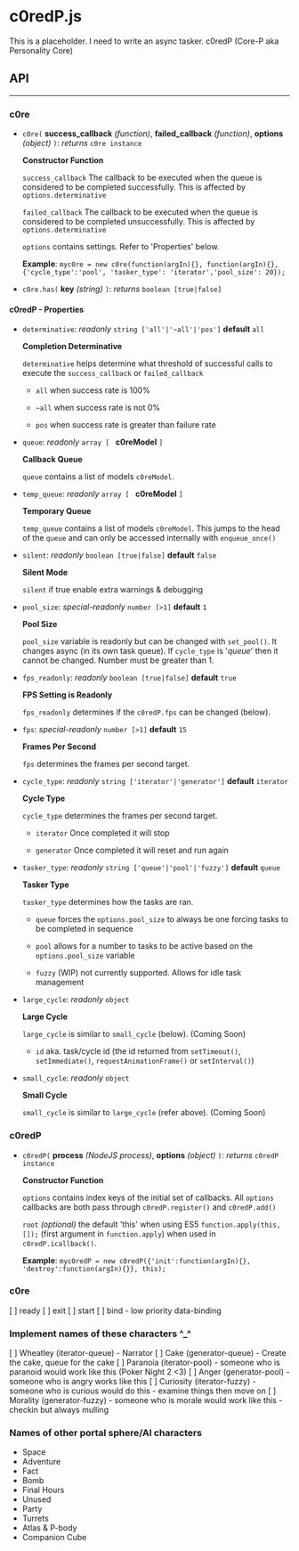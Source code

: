 # c0redP.js

This is a placeholder.  I need to write an async tasker.  c0redP (Core-P aka Personality Core)

## API
-----------

### c0re

* `c0re(` **success_callback** *(function)*, **failed_callback** *(function)*, **options** *(object)* `)`: *returns* `c0re instance`

  **Constructor Function**

  `success_callback` The callback to be executed when the queue is considered to be completed successfully.  This is affected by `options.determinative`

  `failed_callback` The callback to be executed when the queue is considered to be completed unsuccessfully.  This is affected by `options.determinative`

  `options` contains settings. Refer to 'Properties' below.

  **Example**: `myc0re = new c0re(function(argIn){}, function(argIn){}, {'cycle_type':'pool', 'tasker_type': 'iterator','pool_size': 20});`

* `c0re.has(` **key** *(string)* `)`: *returns* `boolean [true|false]`

#### c0redP - Properties

* `determinative`: *readonly* `string ['all'|'~all'|'pos']` **default** `all`

  **Completion Determinative**

  `determinative` helps determine what threshold of successful calls to execute the `success_callback` or `failed_callback`

  * `all` when success rate is 100%

  * `~all` when success rate is not 0%

  * `pos` when success rate is greater than failure rate

* `queue`: *readonly* `array [ ` **c0reModel** `]`

  **Callback Queue**

  `queue` contains a list of models `c0reModel`.

* `temp_queue`: *readonly* `array [ ` **c0reModel** `]`

  **Temporary Queue**

  `temp_queue` contains a list of models `c0reModel`.  This jumps to the head of the `queue` and can only be accessed internally with `enqueue_once()`


* `silent`: *readonly* `boolean [true|false]` **default** `false`

  **Silent Mode**

  `silent` if true enable extra warnings & debugging

* `pool_size`: *special-readonly* `number [>1]` **default** `1`

  **Pool Size**

  `pool_size` variable is readonly but can be changed with `set_pool()`.  It changes async (in its own task queue).  If `cycle_type` is '*queue*' then it cannot be changed.  Number must be greater than 1.

* `fps_readonly`: *readonly* `boolean [true|false]` **default** `true`

  **FPS Setting is Readonly**

  `fps_readonly` determines if the `c0redP.fps` can be changed (below).

* `fps`: *special-readonly* `number [>1]` **default** `15`

  **Frames Per Second**

  `fps` determines the frames per second target.

* `cycle_type`: *readonly* `string ['iterator'|'generator']` **default** `iterator`

  **Cycle Type**

  `cycle_type` determines the frames per second target.

  * `iterator` Once completed it will stop

  * `generator` Once completed it will reset and run again

* `tasker_type`: *readonly* `string ['queue'|'pool'|'fuzzy']` **default** `queue`

  **Tasker Type**

  `tasker_type` determines how the tasks are ran.

  * `queue` forces the `options.pool_size` to always be one forcing tasks to be completed in sequence

  * `pool` allows for a number to tasks to be active based on the `options.pool_size` variable

  * `fuzzy` (WIP) not currently supported.  Allows for idle task management

* `large_cycle`: *readonly* `object`

  **Large Cycle**

  `large_cycle`  is similar to `small_cycle` (below). (Coming Soon)

  * `id` aka. task/cycle id (the id returned from `setTimeout()`, `setImmediate()`, `requestAnimationFrame()` or `setInterval()`)

* `small_cycle`: *readonly* `object`

  **Small Cycle**

  `small_cycle` is similar to `large_cycle` (refer above). (Coming Soon)


### c0redP

* `c0redP(` **process** *(NodeJS process)*, **options** *(object)* `)`: *returns* `c0redP instance`

  **Constructor Function**

  `options` contains index keys of the initial set of callbacks. All `options` callbacks are both pass through `c0redP.register()` and `c0redP.add()`

  `root` *(optional)* the default 'this' when using ES5 `function.apply(this,[]);` (first argument in `function.apply`) when used in `c0redP.icallback()`.

  **Example**: `myc0redP = new c0redP({'init':function(argIn){}, 'destroy':function(argIn){}}, this);`






### c0re
[ ] ready
[ ] exit
[ ] start
[ ] bind - low priority data-binding


### Implement names of these characters ^_^

[ ] Wheatley (iterator-queue) - Narrator
[ ] Cake (generator-queue) - Create the cake, queue for the cake
[ ] Paranoia (iterator-pool) - someone who is paranoid would work like this (Poker Night 2 <3)
[ ] Anger (generator-pool) - someone who is angry works like this
[ ] Curiosity (iterator-fuzzy) - someone who is curious would do this - examine things then move on
[ ] Morality (generator-fuzzy) - someone who is morale would work like this - checkin but always mulling


### Names of other portal sphere/AI characters

* Space
* Adventure
* Fact
* Bomb
* Final Hours
* Unused
* Party
* Turrets
* Atlas & P-body
* Companion Cube
